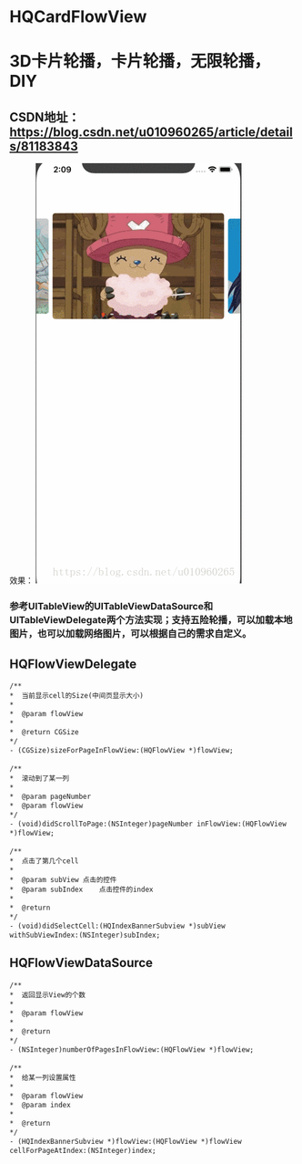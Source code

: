# HQCardFlowView

# 3D卡片轮播，卡片轮播，无限轮播，DIY

## CSDN地址：https://blog.csdn.net/u010960265/article/details/81183843

效果：
![效果图](https://github.com/HanQiGod/HQCardFlowView/blob/master/HQCardFlowView/20180724141023415.gif)


###  参考UITableView的UITableViewDataSource和UITableViewDelegate两个方法实现；支持五险轮播，可以加载本地图片，也可以加载网络图片，可以根据自己的需求自定义。

##  HQFlowViewDelegate
```
/**
*  当前显示cell的Size(中间页显示大小)
*
*  @param flowView 
*
*  @return CGSize
*/
- (CGSize)sizeForPageInFlowView:(HQFlowView *)flowView;

/**
*  滚动到了某一列
*
*  @param pageNumber 
*  @param flowView   
*/
- (void)didScrollToPage:(NSInteger)pageNumber inFlowView:(HQFlowView *)flowView;

/**
*  点击了第几个cell
*
*  @param subView 点击的控件
*  @param subIndex    点击控件的index
*
*  @return 
*/
- (void)didSelectCell:(HQIndexBannerSubview *)subView withSubViewIndex:(NSInteger)subIndex;
```

##  HQFlowViewDataSource
```
/**
*  返回显示View的个数
*
*  @param flowView 
*
*  @return 
*/
- (NSInteger)numberOfPagesInFlowView:(HQFlowView *)flowView;

/**
*  给某一列设置属性
*
*  @param flowView 
*  @param index    
*
*  @return 
*/
- (HQIndexBannerSubview *)flowView:(HQFlowView *)flowView cellForPageAtIndex:(NSInteger)index;
```
